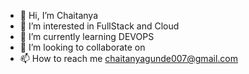 - 👋 Hi, I’m Chaitanya
- 👀 I’m interested in FullStack and Cloud
- 🌱 I’m currently learning DEVOPS
- 💞️ I’m looking to collaborate on 
- 📫 How to reach me chaitanyagunde007@gmail.com

<!---
Donnoguy/Donnoguy is a ✨ special ✨ repository because its `README.md` (this file) appears on your GitHub profile.
You can click the Preview link to take a look at your changes.
--->
